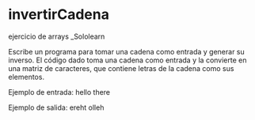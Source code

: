 # invertirCadena
ejercicio de arrays _Sololearn

Escribe un programa para tomar una cadena como entrada y generar su inverso.
El código dado toma una cadena como entrada y la convierte en una matriz de caracteres, que contiene letras de la cadena como sus elementos.

Ejemplo de entrada:
hello there

Ejemplo de salida:
ereht olleh
